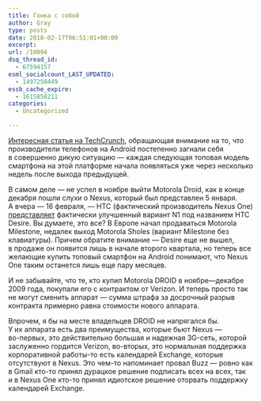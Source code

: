```yaml
---
title: Гонка с собой
author: Gray
type: posts
date: 2010-02-17T06:51:01+00:00
excerpt:
url: /10094
dsq_thread_id:
  - 67594157
esml_socialcount_LAST_UPDATED:
  - 1497250449
essb_cache_expire:
  - 1615858211
categories:
  - Uncategorized

---
```








<a href="http://techcrunch.com/2010/02/16/best-android-phone/" target="_blank">Интересная статья на&nbsp;TechCrunch</a>, обращающая внимание на&nbsp;то, что производители телефонов на&nbsp;Android постепенно загнали себя в&nbsp;совершенно дикую ситуацию&nbsp;&mdash; каждая следующая топовая модель смартфона на&nbsp;этой платформе начала появляться уже через несколько недель после выхода предыдущей.

В&nbsp;самом деле&nbsp;&mdash; не&nbsp;успел в&nbsp;ноябре выйти Motorola Droid, как в&nbsp;конце декабря пошли слухи о&nbsp;Nexus, который был представлен 5 января. А&nbsp;вчера&nbsp;&mdash; 16 февраля,&nbsp;&mdash; HTC (фактический производитель Nexus One) <a href="http://mobile-review.com/pda/review/htc-desire-bravo.shtml" target="_blank">представляет</a> фактически улучшенный вариант N1 под названием HTC Desire. Вы&nbsp;думаете, это все? В&nbsp;Европе начал продаваться Motorola Milestone, недалек выход Motorola Sholes (вариант Milestone без клавиатуры). Причем обратите внимание&nbsp;&mdash; Desire еще не&nbsp;вышел, в&nbsp;продаже он&nbsp;появится лишь в&nbsp;начале второго квартала, но&nbsp;теперь все желающие купить топовый смартфон на&nbsp;Android понимают, что Nexus One таким останется лишь еще пару месяцев.

И&nbsp;не&nbsp;забывайте, что те, кто купил Motorola DROID в&nbsp;ноябре&mdash;декабре 2009 года, покупали его с&nbsp;контрактом от&nbsp;Verizon. И&nbsp;теперь просто так не&nbsp;могут сменить аппарат&nbsp;&mdash; сумма штрафа за&nbsp;досрочный разрыв контракта примерно равна стоимости нового аппарата.

Впрочем, я&nbsp;бы на&nbsp;месте владельцев DROID не&nbsp;напрягался&nbsp;бы. У&nbsp;их&nbsp;аппарата есть два преимущества, которые бьют Nexus&nbsp;&mdash; <nobr>во-первых</nobr>, это действительно большая и&nbsp;надежная <nobr>3G-сеть</nobr>, которой заслуженно гордится Verizon, <nobr>во-вторых</nobr>, это нормальная поддержка корпоративной <nobr>работы-то</nobr> есть календарей Exchange, которые отсутствуют в&nbsp;Nexus. Это <nobr>чем-то</nobr> напоминает провал Buzz&nbsp;&mdash; ровно как в&nbsp;Gmail <nobr>кто-то</nobr> принял дурацкое решение подписать всех на&nbsp;всех, так и&nbsp;в&nbsp;Nexus One <nobr>кто-то</nobr> принял идиотское решение оторвать поддержку календарей Exchange.